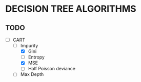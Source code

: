 # DECISION TREE ALGORITHMS

## TODO
 - [ ] CART
   - [ ] Impurity
        - [x] Gini
        - [ ] Entropy
        - [x] MSE
        - [ ] Half Poisson deviance
   - [ ] Max Depth